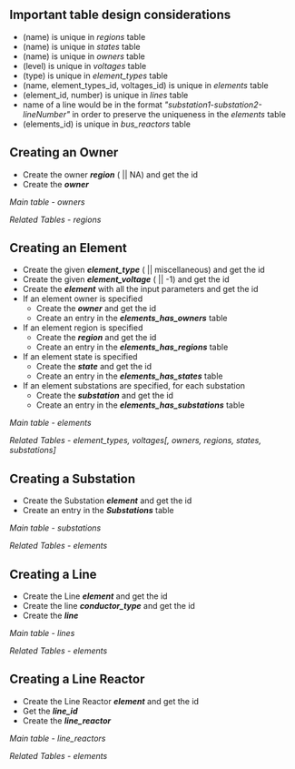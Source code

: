 ## Important table design considerations
* (name) is unique in _regions_ table
* (name) is unique in _states_ table
* (name) is unique in _owners_ table
* (level) is unique in _voltages_ table
* (type) is unique in _element_types_ table
* (name, element_types_id, voltages_id) is unique in _elements_ table
* (element_id, number) is unique in _lines_ table
* name of a line would be in the format _"substation1-substation2-lineNumber"_ in order to preserve the uniqueness in the _elements_ table
* (elements_id) is unique in _bus_reactors_ table

## Creating an Owner
* Create the owner **_region_** ( || NA) and get the id
* Create the **_owner_**

_Main table - owners_

_Related Tables - regions_

## Creating an Element
* Create the given **_element_type_** ( || miscellaneous) and get the id
* Create the given **_element_voltage_** ( || -1) and get the id
* Create the **_element_** with all the input parameters and get the id
* If an element owner is specified
    * Create the **_owner_** and get the id
    * Create an entry in the **_elements_has_owners_** table
* If an element region is specified
    * Create the **_region_** and get the id
    * Create an entry in the **_elements_has_regions_** table
* If an element state is specified
    * Create the **_state_** and get the id
    * Create an entry in the **_elements_has_states_** table
* If an element substations are specified, for each substation
    * Create the **_substation_** and get the id
    * Create an entry in the **_elements_has_substations_** table

_Main table - elements_

_Related Tables - element_types, voltages[, owners, regions, states, substations]_

## Creating a Substation
* Create the Substation **_element_** and get the id
* Create an entry in the **_Substations_** table

_Main table - substations_

_Related Tables - elements_

## Creating a Line
* Create the Line **_element_** and get the id
* Create the line **_conductor_type_** and get the id
* Create the **_line_**

_Main table - lines_

_Related Tables - elements_

## Creating a Line Reactor
* Create the Line Reactor **_element_** and get the id
* Get the **_line_id_**
* Create the **_line_reactor_**

_Main table - line_reactors_

_Related Tables - elements_



